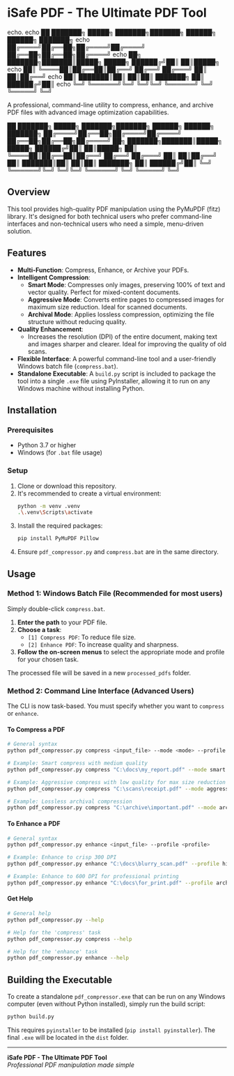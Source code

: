 # iSafe PDF - The Ultimate PDF Tool

echo.
echo ██  ███████╗ █████╗ ███████╗███████╗    ██████╗ ██████╗ ███████╗
echo     ██╔════╝██╔══██╗██╔════╝██╔════╝    ██╔══██╗██╔══██╗██╔════╝
echo ██╗ ███████╗███████║█████╗  █████╗      ██████╔╝██║  ██║█████╗
echo ██║ ╚════██║██╔══██║██╔══╝  ██╔══╝      ██╔═══╝ ██║  ██║██╔══╝
echo ██║ ███████║██║  ██║██║     ███████╗    ██║     ██████╔╝██║
echo ╚═╝ ╚══════╝╚═╝  ╚═╝╚═╝     ╚══════╝    ╚═╝     ╚═════╝ ╚═╝

A professional, command-line utility to compress, enhance, and archive PDF files with advanced image optimization capabilities.

 ██  ███████╗ █████╗ ███████╗███████╗    ██████╗ ██████╗ ███████╗
     ██╔════╝██╔══██╗██╔════╝██╔════╝    ██╔══██╗██╔══██╗██╔════╝
 ██╗ ███████╗███████║█████╗  █████╗      ██████╔╝██║  ██║█████╗
 ██║ ╚════██║██╔══██║██╔══╝  ██╔══╝      ██╔═══╝ ██║  ██║██╔══╝
 ██║ ███████║██║  ██║██║     ███████╗    ██║     ██████╔╝██║
╚═╝ ╚══════╝╚═╝  ╚═╝╚═╝     ╚══════╝    ╚═╝     ╚═════╝ ╚═╝
## Overview

This tool provides high-quality PDF manipulation using the PyMuPDF (fitz) library. It's designed for both technical users who prefer command-line interfaces and non-technical users who need a simple, menu-driven solution.

## Features

-   **Multi-Function**: Compress, Enhance, or Archive your PDFs.
-   **Intelligent Compression**:
    -   **Smart Mode**: Compresses only images, preserving 100% of text and vector quality. Perfect for mixed-content documents.
    -   **Aggressive Mode**: Converts entire pages to compressed images for maximum size reduction. Ideal for scanned documents.
    -   **Archival Mode**: Applies lossless compression, optimizing the file structure without reducing quality.
-   **Quality Enhancement**:
    -   Increases the resolution (DPI) of the entire document, making text and images sharper and clearer. Ideal for improving the quality of old scans.
-   **Flexible Interface**: A powerful command-line tool and a user-friendly Windows batch file (`compress.bat`).
-   **Standalone Executable**: A `build.py` script is included to package the tool into a single `.exe` file using PyInstaller, allowing it to run on any Windows machine without installing Python.

## Installation

### Prerequisites

-   Python 3.7 or higher
-   Windows (for `.bat` file usage)

### Setup

1.  Clone or download this repository.
2.  It's recommended to create a virtual environment:
    ```bash
    python -m venv .venv
    .\.venv\Scripts\activate
    ```
3.  Install the required packages:
    ```bash
    pip install PyMuPDF Pillow
    ```
4.  Ensure `pdf_compressor.py` and `compress.bat` are in the same directory.

## Usage

### Method 1: Windows Batch File (Recommended for most users)

Simply double-click `compress.bat`.

1.  **Enter the path** to your PDF file.
2.  **Choose a task**:
    -   `[1] Compress PDF`: To reduce file size.
    -   `[2] Enhance PDF`: To increase quality and sharpness.
3.  **Follow the on-screen menus** to select the appropriate mode and profile for your chosen task.

The processed file will be saved in a new `processed_pdfs` folder.

### Method 2: Command Line Interface (Advanced Users)

The CLI is now task-based. You must specify whether you want to `compress` or `enhance`.

#### To Compress a PDF

```bash
# General syntax
python pdf_compressor.py compress <input_file> --mode <mode> --profile <profile>

# Example: Smart compress with medium quality
python pdf_compressor.py compress "C:\docs\my_report.pdf" --mode smart --profile medium

# Example: Aggressive compress with low quality for max size reduction
python pdf_compressor.py compress "C:\scans\receipt.pdf" --mode aggressive --profile low

# Example: Lossless archival compression
python pdf_compressor.py compress "C:\archive\important.pdf" --mode archival
```

#### To Enhance a PDF

```bash
# General syntax
python pdf_compressor.py enhance <input_file> --profile <profile>

# Example: Enhance to crisp 300 DPI
python pdf_compressor.py enhance "C:\docs\blurry_scan.pdf" --profile high

# Example: Enhance to 600 DPI for professional printing
python pdf_compressor.py enhance "C:\docs\for_print.pdf" --profile archive
```

#### Get Help

```bash
# General help
python pdf_compressor.py --help

# Help for the 'compress' task
python pdf_compressor.py compress --help

# Help for the 'enhance' task
python pdf_compressor.py enhance --help
```

## Building the Executable

To create a standalone `pdf_compressor.exe` that can be run on any Windows computer (even without Python installed), simply run the build script:

```bash
python build.py
```

This requires `pyinstaller` to be installed (`pip install pyinstaller`). The final `.exe` will be located in the `dist` folder.

---

**iSafe PDF - The Ultimate PDF Tool**  
*Professional PDF manipulation made simple*
